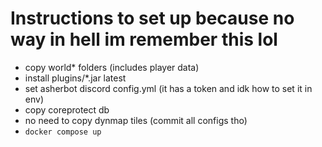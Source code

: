# Instructions to set up because no way in hell im remember this lol
- copy world* folders (includes player data)
- install plugins/*.jar latest
- set asherbot discord config.yml (it has a token and idk how to set it in env)
- copy coreprotect db
- no need to copy dynmap tiles (commit all configs tho)
- `docker compose up`